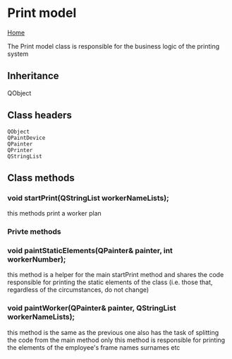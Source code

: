 # Print model
[Home](../../ReadMe.md) 
 
The Print model class is responsible for the business logic of the printing system

## Inheritance
 
QObject 
 
## Class headers

    QObject
    QPaintDevice
    QPainter
    QPrinter
    QStringList

## Class methods 
 
### void startPrint(QStringList workerNameLists);
   
this methods print a worker plan 

### Privte methods

### void paintStaticElements(QPainter& painter, int workerNumber);

this method is a helper for the main startPrint method and shares the code responsible for printing the static elements of the class (i.e. those that, regardless of the circumstances, do not change) 

### void paintWorker(QPainter& painter, QStringList workerNameLists);

this method is the same as the previous one also has the task of splitting the code from the main method only this method is responsible for printing the elements of the employee's frame names surnames etc